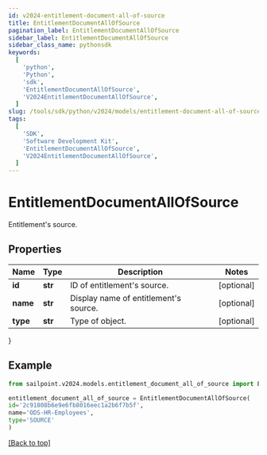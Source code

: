 ```yaml
---
id: v2024-entitlement-document-all-of-source
title: EntitlementDocumentAllOfSource
pagination_label: EntitlementDocumentAllOfSource
sidebar_label: EntitlementDocumentAllOfSource
sidebar_class_name: pythonsdk
keywords:
  [
    'python',
    'Python',
    'sdk',
    'EntitlementDocumentAllOfSource',
    'V2024EntitlementDocumentAllOfSource',
  ]
slug: /tools/sdk/python/v2024/models/entitlement-document-all-of-source
tags:
  [
    'SDK',
    'Software Development Kit',
    'EntitlementDocumentAllOfSource',
    'V2024EntitlementDocumentAllOfSource',
  ]
---
```


# EntitlementDocumentAllOfSource

Entitlement's source.

## Properties

| Name     | Type    | Description                           | Notes      |
| -------- | ------- | ------------------------------------- | ---------- |
| **id**   | **str** | ID of entitlement's source.           | [optional] |
| **name** | **str** | Display name of entitlement's source. | [optional] |
| **type** | **str** | Type of object.                       | [optional] |

}

## Example

```python
from sailpoint.v2024.models.entitlement_document_all_of_source import EntitlementDocumentAllOfSource

entitlement_document_all_of_source = EntitlementDocumentAllOfSource(
id='2c91808b6e9e6fb8016eec1a2b6f7b5f',
name='ODS-HR-Employees',
type='SOURCE'
)

```

[[Back to top]](#)
